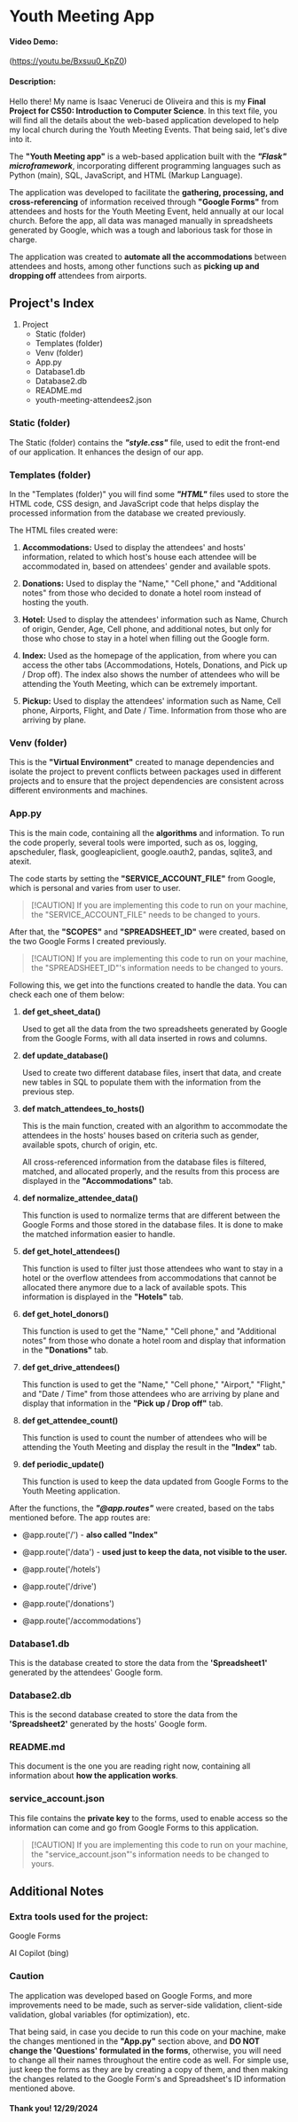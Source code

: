 # Youth Meeting App
#### Video Demo:
(https://youtu.be/Bxsuu0_KpZ0)

#### Description:
Hello there! My name is Isaac Veneruci de Oliveira and this is my **Final Project for CS50: Introduction to Computer Science**. In this text file, you will find all the details about the web-based application developed to help my local church during the Youth Meeting Events. That being said, let's dive into it.

The **"Youth Meeting app"** is a web-based application built with the ***"Flask" microframework***, incorporating different programming languages such as Python (main), SQL, JavaScript, and HTML (Markup Language).

The application was developed to facilitate the **gathering, processing, and cross-referencing** of information received through **"Google Forms"** from attendees and hosts for the Youth Meeting Event, held annually at our local church. Before the app, all data was managed manually in spreadsheets generated by Google, which was a tough and laborious task for those in charge.

The application was created to **automate all the accommodations** between attendees and hosts, among other functions such as **picking up and dropping off** attendees from airports.

## Project's Index
1. Project
    - Static (folder)
    - Templates (folder)
    - Venv (folder)
    - App.py
    - Database1.db
    - Database2.db
    - README.md
    - youth-meeting-attendees2.json

### Static (folder)
The Static (folder) contains the ***"style.css"*** file, used to edit the front-end of our application. It enhances the design of our app.

### Templates (folder)
In the "Templates (folder)" you will find some ***"HTML"*** files used to store the HTML code, CSS design, and JavaScript code that helps display the processed information from the database we created previously.

The HTML files created were:

1. **Accommodations:**
    Used to display the attendees' and hosts' information, related to which host's house each attendee will be accommodated in, based on attendees' gender and available spots.

2. **Donations:**
     Used to display the "Name," "Cell phone," and "Additional notes" from those who decided to donate a hotel room instead of hosting the youth.

3. **Hotel:**
    Used to display the attendees' information such as Name, Church of origin, Gender, Age, Cell phone, and additional notes, but only for those who chose to stay in a hotel when filling out the Google form.

4. **Index:**
    Used as the homepage of the application, from where you can access the other tabs (Accommodations, Hotels, Donations, and Pick up / Drop off). The index also shows the number of attendees who will be attending the Youth Meeting, which can be extremely important.

5. **Pickup:**
    Used to display the attendees' information such as Name, Cell phone, Airports, Flight, and Date / Time. Information from those who are arriving by plane.

### Venv (folder)
This is the **"Virtual Environment"** created to manage dependencies and isolate the project to prevent conflicts between packages used in different projects and to ensure that the project dependencies are consistent across different environments and machines.

### App.py
This is the main code, containing all the **algorithms** and information. To run the code properly, several tools were imported, such as os, logging, apscheduler, flask, googleapiclient, google.oauth2, pandas, sqlite3, and atexit.

The code starts by setting the **"SERVICE_ACCOUNT_FILE"** from Google, which is personal and varies from user to user.

> [!CAUTION] If you are implementing this code to run on your machine, the "SERVICE_ACCOUNT_FILE" needs to be changed to yours.

After that, the **"SCOPES"** and **"SPREADSHEET_ID"** were created, based on the two Google Forms I created previously.

> [!CAUTION] If you are implementing this code to run on your machine, the "SPREADSHEET_ID"'s information needs to be changed to yours.

Following this, we get into the functions created to handle the data. You can check each one of them below:

1. **def get_sheet_data()**

    Used to get all the data from the two spreadsheets generated by Google from the Google Forms, with all data inserted in rows and columns.

2. **def update_database()**

    Used to create two different database files, insert that data, and create new tables in SQL to populate them with the information from the previous step.

3. **def match_attendees_to_hosts()**

    This is the main function, created with an algorithm to accommodate the attendees in the hosts' houses based on criteria such as gender, available spots, church of origin, etc.

    All cross-referenced information from the database files is filtered, matched, and allocated properly, and the results from this process are displayed in the **"Accommodations"** tab.

4. **def normalize_attendee_data()**

    This function is used to normalize terms that are different between the Google Forms and those stored in the database files. It is done to make the matched information easier to handle.

5. **def get_hotel_attendees()**

    This function is used to filter just those attendees who want to stay in a hotel or the overflow attendees from accommodations that cannot be allocated there anymore due to a lack of available spots. This information is displayed in the **"Hotels"** tab.

6. **def get_hotel_donors()**

    This function is used to get the "Name," "Cell phone," and "Additional notes" from those who donate a hotel room and display that information in the **"Donations"** tab.

7. **def get_drive_attendees()**

    This function is used to get the "Name," "Cell phone," "Airport," "Flight," and "Date / Time" from those attendees who are arriving by plane and display that information in the **"Pick up / Drop off"** tab.

8. **def get_attendee_count()**

    This function is used to count the number of attendees who will be attending the Youth Meeting and display the result in the **"Index"** tab.

9. **def periodic_update()**

    This function is used to keep the data updated from Google Forms to the Youth Meeting application.

After the functions, the ***"@app.routes"*** were created, based on the tabs mentioned before. The app routes are:

- @app.route('/') - **also called "Index"**

- @app.route('/data') - **used just to keep the data, not visible to the user.**

- @app.route('/hotels')

- @app.route('/drive')

- @app.route('/donations')

- @app.route('/accommodations')

### Database1.db
This is the database created to store the data from the **'Spreadsheet1'** generated by the attendees' Google form.

### Database2.db
This is the second database created to store the data from the **'Spreadsheet2'** generated by the hosts' Google form.

### README.md
This document is the one you are reading right now, containing all information about **how the application works**.

### service_account.json
This file contains the **private key** to the forms, used to enable access so the information can come and go from Google Forms to this application.

> [!CAUTION] If you are implementing this code to run on your machine, the "service_account.json"'s information needs to be changed to yours.

## Additional Notes
### Extra tools used for the project:

Google Forms

AI Copilot (bing)

### Caution
The application was developed based on Google Forms, and more improvements need to be made, such as server-side validation, client-side validation, global variables (for optimization), etc.

That being said, in case you decide to run this code on your machine, make the changes mentioned in the **"App.py"** section above, and **DO NOT change the 'Questions' formulated in the forms**, otherwise, you will need to change all their names throughout the entire code as well. For simple use, just keep the forms as they are by creating a copy of them, and then making the changes related to the Google Form's and Spreadsheet's ID information mentioned above.

#### Thank you! 12/29/2024
